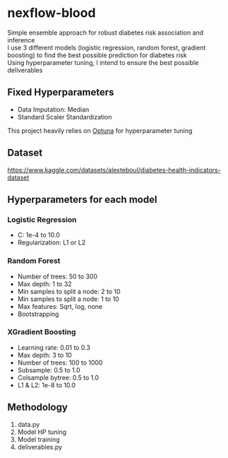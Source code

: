 # nexflow-blood
Simple ensemble approach for robust diabetes risk association and inference  
I use 3 different models (logistic regression, random forest, gradient boosting) to find the best possible prediction for diabetes risk  
Using hyperparameter tuning, I intend to ensure the best possible deliverables


## Fixed Hyperparameters

- Data Imputation: Median
- Standard Scaler Standardization

This project heavily relies on  [Optuna](https://github.com/optuna/optuna) for hyperparameter tuning


## Dataset
https://www.kaggle.com/datasets/alexteboul/diabetes-health-indicators-dataset


## Hyperparameters for each model

### Logistic Regression
- C: 1e-4 to 10.0
- Regularization: L1 or L2

### Random Forest
- Number of trees: 50 to 300
- Max depth: 1 to 32
- Min samples to split a node: 2 to 10
- Min samples to split a node: 1 to 10
- Max features: Sqrt, log, none
- Bootstrapping

### XGradient Boosting
- Learning rate: 0.01 to 0.3
- Max depth: 3 to 10
- Number of trees: 100 to 1000
- Subsample: 0.5 to 1.0
- Colsample bytree: 0.5 to 1.0
- L1 & L2: 1e-8 to 10.0 


## Methodology
1. data.py
2. Model HP tuning
3. Model training
4. deliverables.py